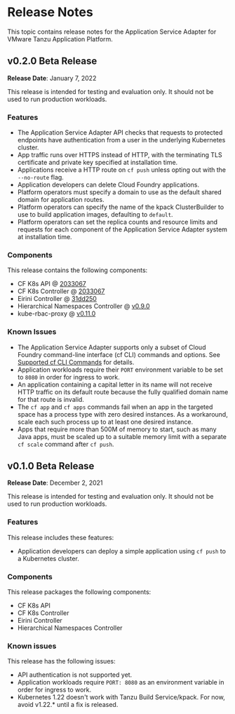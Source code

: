 # Release Notes

This topic contains release notes for the Application Service Adapter for VMware Tanzu Application Platform.

## <a id='0-2-0'></a> v0.2.0 Beta Release

**Release Date**: January 7, 2022

This release is intended for testing and evaluation only. It should not be used to run production workloads.

### Features

* The Application Service Adapter API checks that requests to protected endpoints have authentication from a user in the underlying Kubernetes cluster.
* App traffic runs over HTTPS instead of HTTP, with the terminating TLS certificate and private key specified at installation time.
* Applications receive a HTTP route on `cf push` unless opting out with the `--no-route` flag.
* Application developers can delete Cloud Foundry applications.
* Platform operators must specify a domain to use as the default shared domain for application routes.
* Platform operators can specify the name of the kpack ClusterBuilder to use to build application images, defaulting to `default`.
* Platform operators can set the replica counts and resource limits and requests for each component of the Application Service Adapter system at installation time.


### Components

This release contains the following components:

* CF K8s API @ [2033067](https://github.com/cloudfoundry/cf-k8s-controllers/commit/203306701a4825584a514138bcd8cf73c877d7e4)
* CF K8s Controller @ [2033067](https://github.com/cloudfoundry/cf-k8s-controllers/commit/203306701a4825584a514138bcd8cf73c877d7e4)
* Eirini Controller @ [31dd250](https://github.com/cloudfoundry-incubator/eirini-controller/commit/31dd250190f7fef2e9ee01c7793e68d31c2f08c5)
* Hierarchical Namespaces Controller @ [v0.9.0](https://github.com/kubernetes-sigs/hierarchical-namespaces/releases/tag/v0.9.0)
* kube-rbac-proxy @ [v0.11.0](https://github.com/brancz/kube-rbac-proxy/releases/tag/v0.11.0)


### Known Issues

* The Application Service Adapter supports only a subset of Cloud Foundry command-line interface (cf CLI) commands and options. See [Supported cf CLI Commands](supported-cf-cli-commands.md) for details.
* Application workloads require their `PORT` environment variable to be set to `8080` in order for ingress to work.
* An application containing a capital letter in its name will not receive HTTP traffic on its default route because the fully qualified domain name for that route is invalid.
* The `cf app` and `cf apps` commands fail when an app in the targeted space has a process type with zero desired instances. As a workaround, scale each such process up to at least one desired instance.
* Apps that require more than 500M of memory to start, such as many Java apps, must be scaled up to a suitable memory limit with a separate `cf scale` command after `cf push`.


## <a id='0-1-0'></a> v0.1.0 Beta Release

**Release Date**: December 2, 2021

This release is intended for testing and evaluation only. It should not be used to run production workloads.

### Features
This release includes these features:

* Application developers can deploy a simple application using `cf push` to a Kubernetes cluster.

### Components

This release packages the following components:

* CF K8s API
* CF K8s Controller
* Eirini Controller
* Hierarchical Namespaces Controller

### Known issues

This release has the following issues:

* API authentication is not supported yet.
* Application workloads require `PORT: 8080` as an environment variable in order for ingress to work.
* Kubernetes 1.22 doesn't work with Tanzu Build Service/kpack. For now, avoid v1.22.* until a fix is released.
